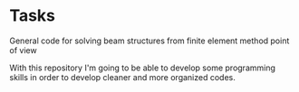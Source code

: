 # Tasks
General code for solving beam structures from finite element method point of view

With this repository I'm going to be able to develop some programming skills in order to develop cleaner and more organized codes.
